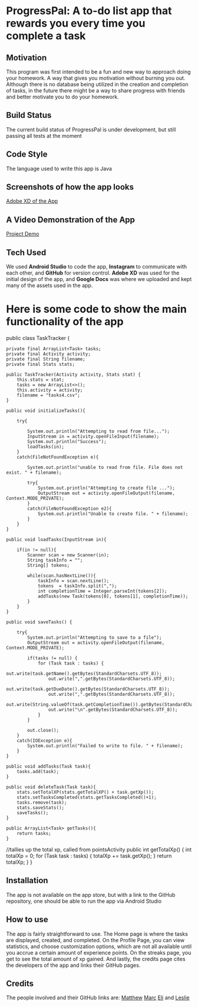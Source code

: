 # ProgressPal: A to-do list app that rewards you every time you complete a task
## Motivation
  This program was first intended to be a fun and new way to approach doing your homework. A way that gives you motivation without burning you out. Although there is no database being utilized in the creation and completion of tasks, in the future there might be a way to share progress with friends and better motivate you to do your homework.
## Build Status
  The current build status of ProgressPal is under development, but still passing all tests at the moment
## Code Style
  The language used to write this app is Java
## Screenshots of how the app looks
  [Adobe XD of the App](https://xd.adobe.com/view/bbeae482-0e6c-4fc8-9407-9e29133aa716-eeb9/)
## A Video Demonstration of the App
  [Project Demo](https://drive.google.com/file/d/1DNMQ9E8FhB0Jqn4SM699c-VBLvl7Gn1f/view?usp=drive_link)
## Tech Used
  We used **Android Studio** to code the app, **Instagram** to communicate with each other, and **GitHub** for version control. **Adobe XD** was used for the initial design of the app, and **Google Docs** was where we uploaded and kept many of the assets used in the app.
# Here is some code to show the main functionality of the app
public class TaskTracker {

    private final ArrayList<Task> tasks;
    private final Activity activity;
    private final String filename;
    private final Stats stats;

    public TaskTracker(Activity activity, Stats stat) {
        this.stats = stat;
        tasks = new ArrayList<>();
        this.activity = activity;
        filename = "tasks4.csv";
    }

    public void initializeTasks(){

        try{

            System.out.println("Attempting to read from file...");
            InputStream in = activity.openFileInput(filename);
            System.out.println("Success");
            loadTasks(in);
        }
        catch(FileNotFoundException e){

            System.out.println("unable to read from file. File does not exist. " + filename);

            try{
                System.out.println("Attempting to create file ...");
                OutputStream out = activity.openFileOutput(filename, Context.MODE_PRIVATE);
            }
            catch(FileNotFoundException e2){
                System.out.println("Unable to create file. " + filename);
            }
        }
    }

    public void loadTasks(InputStream in){

        if(in != null){
            Scanner scan = new Scanner(in);
            String taskInfo = "";
            String[] tokens;

            while(scan.hasNextLine()){
                taskInfo = scan.nextLine();
                tokens  = taskInfo.split(",");
                int completionTime = Integer.parseInt(tokens[2]);
                addTasks(new Task(tokens[0], tokens[1], completionTime));
            }
        }
    }

    public void saveTasks() {

        try{
            System.out.println("Attempting to save to a file");
            OutputStream out = activity.openFileOutput(filename, Context.MODE_PRIVATE);

            if(tasks != null) {
                for (Task task : tasks) {
                    out.write(task.getName().getBytes(StandardCharsets.UTF_8));
                    out.write(",".getBytes(StandardCharsets.UTF_8));
                    out.write(task.getDueDate().getBytes(StandardCharsets.UTF_8));
                    out.write(",".getBytes(StandardCharsets.UTF_8));
                    out.write(String.valueOf(task.getCompletionTime()).getBytes(StandardCharsets.UTF_8));
                    out.write("\n".getBytes(StandardCharsets.UTF_8));
                }
            }

            out.close();
        }
        catch(IOException e){
            System.out.println("Failed to write to file. " + filename);
        }
    }

    public void addTasks(Task task){
        tasks.add(task);
    }

    public void deleteTask(Task task){
        stats.setTotalXP(stats.getTotalXP() + task.getXp());
        stats.setTasksCompleted(stats.getTasksCompleted()+1);
        tasks.remove(task);
        stats.saveStats();
        saveTasks();
    }

    public ArrayList<Task> getTasks(){
        return tasks;
    }


//tallies up the total xp, called from pointsActivity
    public int getTotalXp() {
        int totalXp = 0;
        for (Task task : tasks) {
            totalXp += task.getXp();
        }
        return totalXp;
    }
}
## Installation
  The app is not available on the app store, but with a link to the GitHub repository, one should be able to run the app via Android Studio

## How to use
  The app is fairly straightforward to use. The Home page is where the tasks are displayed, created, and completed. On the Profile Page, you can view statistics, and choose customization options, which are not all available until you accrue a certain amount of experience points. On the streaks page, you get to see the total amount of xp gained. And lastly, the credits page cites the developers of the app and links their GitHub pages.

## Credits
  The people involved and their GitHub links are: [Matthew](https://github.com/mattyb8591) [Marc](https://github.com/marcdjbn) [Eli](https://github.com/Etap4496) and [Leslie](https://github.com/LeslieH0)

